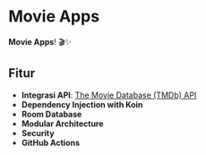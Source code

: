 # Movie Apps

**Movie Apps**! 🎬✨

## Fitur
- **Integrasi API**: [The Movie Database (TMDb) API](https://api.themoviedb.org) 
- **Dependency Injection with Koin**
- **Room Database**
- **Modular Architecture**
- **Security**
- **GitHub Actions**
